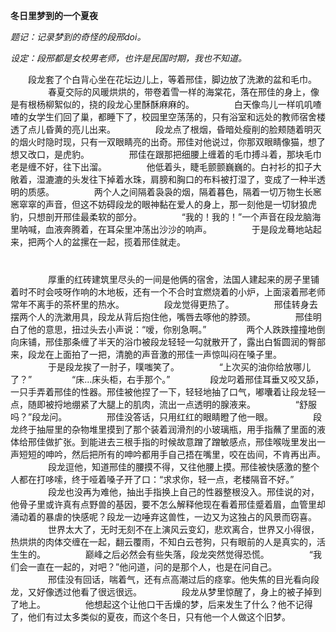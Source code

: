 ﻿**冬日里梦到的一个夏夜**

*题记：记录梦到的奇怪的段邢doi。*

*设定：段邢都是女校男老师，也许是民国时期，我也不知道。*

　　段龙套了个白背心坐在花坛边儿上，等着邢佳，脚边放了洗漱的盆和毛巾。
　　
　　春夏交际的风暖烘烘的，带卷着雪一样的海棠花，落在邢佳的身上，像是有根杨柳絮似的，挠的段龙心里酥酥麻麻的。
　　
　　白天像鸟儿一样叽叽喳喳的女学生们回了巢，都睡下了，校园里空荡荡的，只有浴室和远处的教师宿舍楼透了点儿昏黄的亮儿出来。
　　
　　段龙点了根烟，昏暗处瘦削的脸颊随着明灭的烟火时隐时现，只有一双眼睛亮的出奇。邢佳对他说过，你那双眼睛像猫，想了想又改口，是虎豹。
　　
　　邢佳在跟那把细腰上缠着的毛巾搏斗着，那块毛巾老是缠不好，往下出溜。
　　
　　他低着头，睫毛颤颤巍巍的。白衬衫的扣子大敞着，湿漉漉的头发往下掉着水珠，肩膀和胸口的布料被打湿了，变成了一种半透明的质感。
　　
　　两个人之间隔着袅袅的烟，隔着暮色，隔着一切万物生长窸窸窣窣的声音，但这不妨碍段龙的眼神黏在爱人的身上，那一刻他是一切豺狼虎豹，只想剖开邢佳最柔软的部分。
　　
　　“我的！我的！”一个声音在段龙脑海里呐喊，血液奔腾着，在耳朵里冲荡出沙沙的响声。
　　
　　于是段龙蓦地站起来，把两个人的盆摞在一起，揽着邢佳就走。  
　　  
　　  
　　
　　厚重的红砖建筑里尽头的一间是他俩的宿舍，法国人建起来的房子里铺着时不时会吱呀作响的木地板，还有一个不合时宜燃烧着的小炉，上面滚着邢老师常年不离手的茶杯里的热水。
　　
　　段龙觉得更热了。
　　
　　邢佳转身去摆两个人的洗漱用具，段龙从背后抱住他，嘴唇去啄他的脖颈。
　　
　　邢佳明白了他的意思，扭过头去小声说：“嗳，你别急啊。”
　　
　　两个人跌跌撞撞地倒向床铺，邢佳那条缠了半天的浴巾被段龙轻轻一勾就散开了，露出白皙圆润的臀部来，段龙在上面拍了一把，清脆的声音激的邢佳一声惊叫闷在嗓子里。
　　
　　于是段龙挨了一肘子，噗嗤笑了。
　　
　　“上次买的油你给放哪儿了？”
　　
　　“床...床头柜，右手那个。”
　　
　　段龙叼着邢佳耳垂又咬又舔，一只手弄着邢佳的性器。邢佳被他捏了一下，轻轻地抽了口气，嘟囔着让段龙轻一点，随即被捋地绷紧了大腿上的肌肉，流出一点透明的腺液来。
　　
　　“舒服吗？”段龙问。
　　
　　邢佳没答话，只用红红的眼睛瞪了他一眼。
　　
　　段龙终于抽屉里的杂物堆里摸到了那个装着润滑剂的小玻璃瓶，用手指蘸了里面的液体给邢佳做扩张。到能进去三根手指的时候故意蹭了蹭敏感点，邢佳喉咙里发出一声短短的呻吟，然后把所有的呻吟都用手自己捂在嘴里，咬在齿间，不肯再出声。
　　
　　段龙逗他，知道邢佳的腰摸不得，又往他腰上摸。邢佳被快感激的整个人都在打哆嗦，终于哑着嗓子开了口：“求求你，轻一点，老楼隔音不好。”
　　
　　段龙也没再为难他，抽出手指换上自己的性器整根没入。邢佳说的对，他骨子里或许真有点野兽的基因，要不怎么解释他现在看着邢佳蹙着眉，血管里却涌动着的暴虐的快感呢？段龙一边唾弃这兽性，一边又为这独占的风景而窃喜。
　　
　　世界太大了，无时无刻不在上演风云变幻，悲欢离合，世界又小得很，热烘烘的肉体交缠在一起，翻云覆雨，不知白云苍狗，只有眼前的人是真实的，活生生的。
　　
　　巅峰之后必然会有些失落，段龙突然觉得恐慌。
　　
　　“我们会一直在一起的，对吧？”他问道，问的是那个人，也是在问自己。
　　
　　邢佳没有回话，喘着气，还有点高潮过后的痉挛。他失焦的目光看向段龙，又好像透过他看了很远很远。
　　
　　段龙从梦里惊醒了，身上的被子掉到了地上。
　　
　　他想起这个让他口干舌燥的梦，后来发生了什么？他不记得了，他们有过太多类似的夏夜，而这个冬日，只有他一个人做这个旧梦。
　　
　　
　　
　　
　　
　　
　　
　　
　　